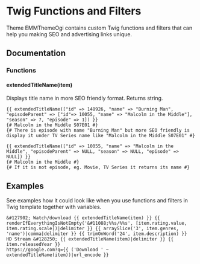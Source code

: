 # Twig Functions and Filters

Theme EMMThemeOgi contains custom Twig functions and filters that can help you making SEO and advertising links unique.

## Documentation

### Functions

#### extendedTitleName(item)

Displays title name in more SEO friendly format. Returns string.
```twig
{{ extendedTitleName(["id" => 148926, "name" => "Burning Man", "episodeParent" => ["id"=> 10055, "name" => "Malcolm in the Middle"], "season" => 7, "episode" => 1]) }}
{# Malcolm in the Middle S07E01 #}
{# There is episode with name "Burning Man" but more SEO friendly is display it under TV Series name like "Malcolm in the Middle S07E01" #}

{{ extendedTitleName(["id" => 10055, "name" => "Malcolm in the Middle", "episodeParent" => NULL, "season" => NULL, "episode" => NULL]) }}
{# Malcolm in the Middle #}
{# If it is not episode, eg. Movie, TV Series it returns its name #}
```

## Examples
See examples how it could look like when you use functions and filters in Twig template together with variables.
```twig
&#127902; Watch/download {{ extendedTitleName(item) }} {{ renderIfEverythingIsNotEmpty('&#11088;%%s/%%s', [item.rating.value, item.rating.scale])|delimiter }} {{ arraySlice('3', item.genres, 'name')|comma|delimiter }} {{ trimOnWord('24', item.description) }}
HD Stream &#128250; {{ extendedTitleName(item)|delimiter }} {{ item.releasedYear }}
https://google.com?q={{ ('Download ' ~ extendedTitleName(item))|url_encode }}
```